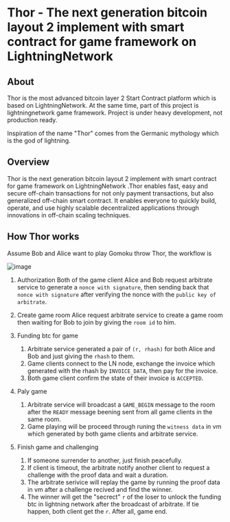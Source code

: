 # Thor - The next generation bitcoin layout 2 implement with smart contract for game framework on LightningNetwork

## About

Thor is the most advanced bitcoin layer 2 Start Contract platform which is based on LightningNetwork. At the same time, part of this project is lightningnetwork game framework. Project is under heavy development, not production ready.

Inspiration of the name "Thor" comes from the Germanic mythology which is the god of lightning.

## Overview

Thor is the next generation bitcoin layout 2 implement with smart contract for game framework on LightningNetwork .Thor enables fast, easy and secure off-chain transactions for not only payment transactions, but also generalized off-chain smart contract. It enables everyone to quickly build, operate, and use highly scalable decentralized applications through innovations in off-chain scaling techniques. 

## How Thor works
Assume Bob and Alice want to play Gomoku throw Thor, the workflow is

![image](https://github.com/archnotes/thor/blob/master/docs/thor_workflow.jpg?raw=true)

1. Authorization
   Both of the game client Alice and Bob request arbitrate service to generate a `nonce with signature`, then sending back that `nonce with signature` after verifying the nonce with the `public key of arbitrate`.

2. Create game room
   Alice request arbitrate service to create a game room then waiting for Bob to join by giving the `room id` to him.

3. Funding btc for game
   1. Arbitrate service generated a pair of `(r, rhash)` for both Alice and Bob and just giving the `rhash` to them.
   2. Game clients connect to the LN node, exchange the invoice which generated with the rhash by `INVOICE_DATA`, then pay for the invoice.
   3. Both game client confirm the state of their invoice is `ACCEPTED`.

4. Paly game
   1. Arbitrate service will broadcast a `GAME_BEGIN` message to the room after the `READY` message beening sent from all game clients in the same room.
   2. Game playing will be proceed through runing the `witness data` in vm which generated by both game clients and arbitrate service.

5. Finish game and challenging
   1. If someone surrender to another, just finish peacefully.
   2. If client is timeout, the arbitrate notify another client to request a challenge with the proof data and wait a duration.
   3. The arbitrate serivice will replay the game by running the proof data in vm after a challenge recived and find the winner.
   4. The winner will get the "secrect" `r` of the loser to unlock the funding btc in lightning network after the broadcast of arbitrate. If tie happen,
	  both client get the `r`. After all, game end.
